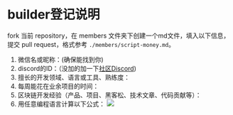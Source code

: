 # builder登记说明

fork 当前 repository，在 members 文件夹下创建一个md文件，填入以下信息，提交 pull request，格式参考 `./members/script-money.md`。

1. 微信名或昵称：(确保能找到你)
2. discord的ID：（没加的加一下[社区Discord](https://discord.gg/KVVj6AGgDZ))
3. 擅长的开发领域、语言或工具、熟练度：
4. 每周能花在业余项目的时间：
5. 区块链开发经验（产品、项目、黑客松、技术文章、代码贡献等）：
6. 用任意编程语言计算以下公式：
![](https://latex.codecogs.com/svg.image?\sum_{n=1}^{100}\left&space;(n^{3}-\sqrt[3]{n}&space;\right&space;))
